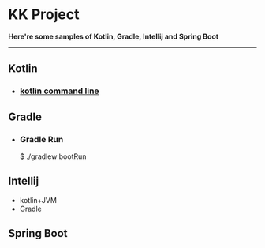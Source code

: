 # KK Project

**Here're some samples of Kotlin, Gradle, Intellij and Spring Boot**

---

## Kotlin

 - ### [kotlin command line](https://kotlinlang.org/docs/tutorials/command-line.html)

## Gradle

 - ### Gradle Run

    $ ./gradlew bootRun

## Intellij

  - kotlin+JVM
  - Gradle
  
## Spring Boot

